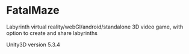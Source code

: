 # FatalMaze
Labyrinth virtual reality/webGl/android/standalone 3D video game, with option to create and share labyrinths

Unity3D version 5.3.4
